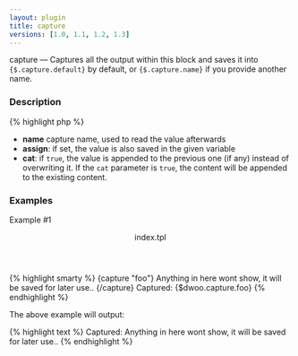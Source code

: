 ```yaml
---
layout: plugin
title: capture
versions: [1.0, 1.1, 1.2, 1.3]
---
```


capture — Captures all the output within this block and saves it into `{$.capture.default}` by default, or
`{$.capture.name}` if you provide another name.

### Description
<div class="code-box">
{% highlight php %}
<?php
capture([string $name = 'default', [ string $assign = null, [ bool $cat = false ]]])
{% endhighlight %}
</div>

* **name** capture name, used to read the value afterwards
* **assign**: if set, the value is also saved in the given variable
* **cat**: if `true`, the value is appended to the previous one (if any) instead of overwriting it. If the `cat` 
parameter is `true`, the content will be appended to the existing content.

### Examples
Example #1
<div class="code-box">
<header>index.tpl</header>
{% highlight smarty %}
{capture "foo"}
  Anything in here wont show, it will be saved for later use..
{/capture}
Captured: {$dwoo.capture.foo}
{% endhighlight %}
</div>

The above example will output:
<div class="code-box">
{% highlight text %}
Captured: Anything in here wont show, it will be saved for later use..
{% endhighlight %}
</div>